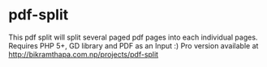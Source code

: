 # pdf-split
This pdf split will split several paged pdf pages into each individual pages. Requires PHP 5+, GD library and PDF as an Input :) Pro version available at http://bikramthapa.com.np/projects/pdf-split
